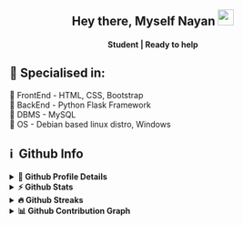 <h2 align="center">
  Hey there, Myself Nayan <img src="https://media.giphy.com/media/hvRJCLFzcasrR4ia7z/giphy.gif" width="28"><br>
</h2>
<h4 align='center'>
  Student | Ready to help
</h4>

<h2>🥇 Specialised in:</h2><p>
🔸 FrontEnd - HTML, CSS, Bootstrap
<br>🔸 BackEnd - Python Flask Framework
<br>🔸 DBMS - MySQL
<br>🔸 OS - Debian based linux distro, Windows
<p>

## ℹ️ &nbsp;Github Info
<details>
  <summary><b>🔎 Github Profile Details</b></summary>
  <p align="center"><img height="180em" src="https://github-profile-summary-cards.vercel.app/api/cards/profile-details?username=nayanm9&theme=github_dark" alt="nayanm9" align = "center"/></p>
</details>
<details>
   <summary><b>⚡ Github Stats</b></summary>
  <p align="center"><img height="180em" src="https://github-readme-stats.vercel.app/api?username=nayanm9&hide_border=true&count_private=true&show_icons=true&theme=radical&title_color=00ffbd" alt="nayanm9" align = "center"/>
  <img height="180em" src="https://github-readme-stats.vercel.app/api/top-langs?username=nayanm9&show_icons=true&locale=en&layout=compact&hide_border=true&theme=radical&title_color=00ffbd" alt="nayanm9" align = "center"/></p>
</details>
<details>
  <summary><b>🔥 Github Streaks</b></summary>
  <p align="center"><img src="https://github-readme-streak-stats.herokuapp.com/?user=nayanm9&theme=black-ice&hide_border=true&stroke=0000&background=0D1117&ring=00b284&fire=00ffbd&currStreakLabel=00ffbd" alt="nayanm9" /></p>
</details>
<details>
  <summary><b>📊 Github Contribution Graph</b></summary>
  <p align="center"<a href="#"><img alt="Nayan M's Activity Graph" src="https://activity-graph.herokuapp.com/graph?username=nayanm9&bg_color=0D1117&color=00c2ff&line=00ffbd&point=b2ffeb&hide_border=true&" /></a></p>
</details>
<br>
